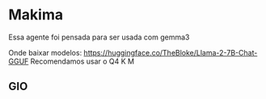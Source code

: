 # Makima

Essa agente foi pensada para ser usada com gemma3


Onde baixar modelos: https://huggingface.co/TheBloke/Llama-2-7B-Chat-GGUF
Recomendamos usar o Q4 K M

## GIO